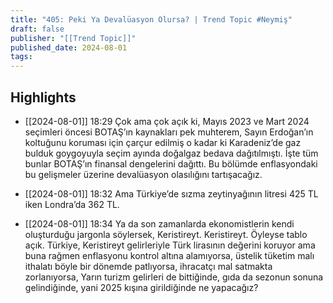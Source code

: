 ```yaml
---
title: "405: Peki Ya Devalüasyon Olursa? | Trend Topic #Neymiş"
draft: false
publisher: "[[Trend Topic]]"
published_date: 2024-08-01
tags:
---
```



## Highlights
* [[2024-08-01]] 18:29  Çok ama çok açık ki, Mayıs 2023 ve Mart 2024 seçimleri öncesi BOTAŞ’ın kaynakları pek muhterem, Sayın Erdoğan’ın koltuğunu koruması için çarçur edilmiş o kadar ki Karadeniz’de gaz bulduk goygoyuyla seçim ayında doğalgaz bedava dağıtılmıştı. İşte tüm bunlar BOTAŞ’ın finansal dengelerini dağıttı. Bu bölümde enflasyondaki bu gelişmeler üzerine devalüasyon olasılığını tartışacağız.

* [[2024-08-01]] 18:32  Ama Türkiye’de sızma zeytinyağının litresi 425 TL iken Londra’da 362 TL.

* [[2024-08-01]] 18:34  Ya da son zamanlarda ekonomistlerin kendi oluşturduğu jargonla söylersek, Keristireyt. Keristireyt. Öyleyse tablo açık. Türkiye, Keristireyt gelirleriyle Türk lirasının değerini koruyor ama buna rağmen enflasyonu kontrol altına alamıyorsa, üstelik tüketim malı ithalatı böyle bir dönemde patlıyorsa, ihracatçı mal satmakta zorlanıyorsa, Yarın turizm gelirleri de bittiğinde, gıda da sezonun sonuna gelindiğinde, yani 2025 kışına girildiğinde ne yapacağız?

